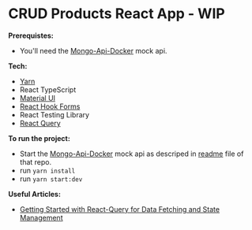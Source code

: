 # CRUD Products React App - WIP


**Prerequistes:**

- You'll need the [Mongo-Api-Docker](https://github.com/loanburger/Mongo-Api-Docker) mock api. 

**Tech:**

- [Yarn](https://yarnpkg.com/)
- React TypeScript
- [Material UI](https://mui.com/getting-started/installation/)
- [React Hook Forms](https://react-hook-form.com)
- React Testing Library
- [React Query](https://react-query.tanstack.com/)

**To run the project:**

- Start the [Mongo-Api-Docker](https://github.com/loanburger/Mongo-Api-Docker) mock api as descriped in [readme](https://github.com/loanburger/Mongo-Api-Docker/blob/master/README.MD) file of that repo.
- run `yarn install`
- run `yarn start:dev`


**Useful Articles:**

- [Getting Started with React-Query for Data Fetching and State Management](https://www.section.io/engineering-education/react-query-data-fetching-and-server-state-management)

